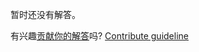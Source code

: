 
暂时还没有解答。

有兴趣[贡献你的解答](https://github.com/BFEdev/BFE.dev-solutions/blob/main/typescript/implement-exclude-t-e_zh.md)吗? [Contribute guideline](https://github.com/BFEdev/BFE.dev-solutions#how-to-contribute)
